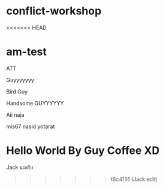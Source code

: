# conflict-workshop


<<<<<<< HEAD
# am-test

ATT

Guyyyyyyy

Bird
Guy

Handsome GUYYYYYY

Aii naja

mis67 nasid yotarat





Hello World By Guy Coffee XD
=======
Jack นะครับ
>>>>>>> f8c4191 (Jack edit)
